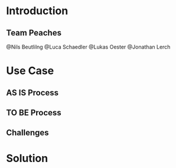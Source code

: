 # Introduction

## Team Peaches
  @Nils Beutlilng
  @Luca Schaedler
  @Lukas Oester
  @Jonathan Lerch

# Use Case

## AS IS Process

## TO BE Process

## Challenges

# Solution
